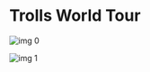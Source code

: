 # Trolls World Tour

![img 0](https://i.imgur.com/xcqVU01.jpg)

![img 1](https://i.imgur.com/pwtZVel.png)

